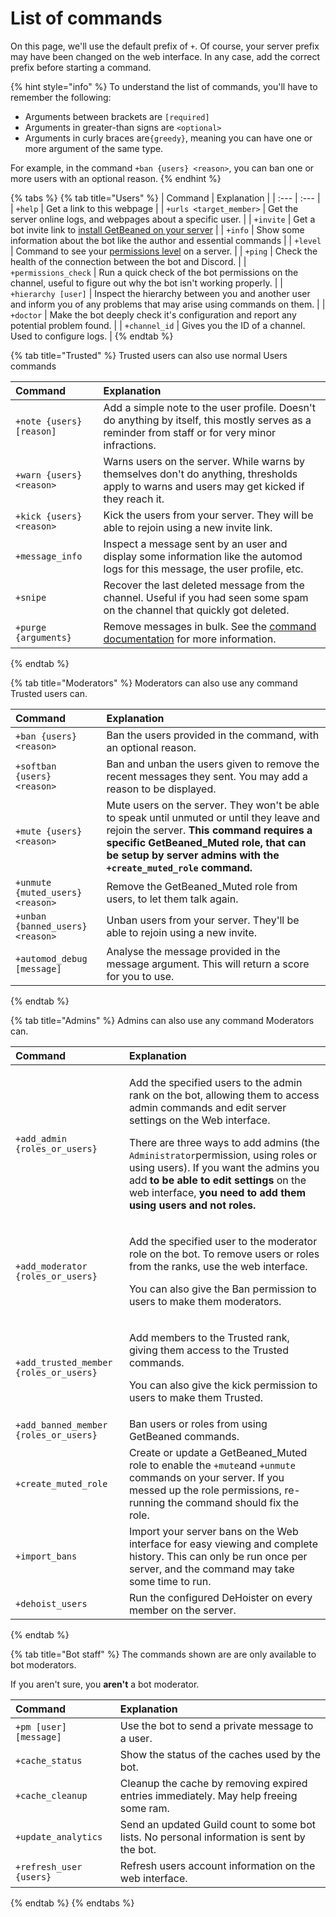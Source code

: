 # List of commands

On this page, we'll use the default prefix of `+`. Of course, your server prefix may have been changed on the web interface. In any case, add the correct prefix before starting a command.

{% hint style="info" %}
To understand the list of commands, you'll have to remember the following:

* Arguments between brackets are `[required]`
* Arguments in greater-than signs are `<optional>`
* Arguments in curly braces are`{greedy}`, meaning you can have one or more argument of the same type.

For example, in the command `+ban {users} <reason>`, you can ban one or more users with an optional reason. 
{% endhint %}

{% tabs %}
{% tab title="Users" %}
| Command | Explanation |
| :--- | :--- |
| `+help` | Get a link to this webpage |
| `+urls <target_member>` | Get the server online logs, and webpages about a specific user. |
| `+invite` | Get a bot invite link to [install GetBeaned on your server](tutorial-setting-up-your-server-for-the-first-time.md) |
| `+info` | Show some information about the bot like the author and essential commands |
| `+level` | Command to see your [permissions level](levels-and-permissions.md) on a server. |
| `+ping` | Check the health of the connection between the bot and Discord. |
| `+permissions_check` | Run a quick check of the bot permissions on the channel, useful to figure out why the bot isn't working properly. |
| `+hierarchy [user]` | Inspect the hierarchy between you and another user and inform you of any problems that may arise using commands on them. |
| `+doctor` | Make the bot deeply check it's configuration and report any potential problem found. |
| `+channel_id` | Gives you the ID of a channel. Used to configure logs. |
{% endtab %}

{% tab title="Trusted" %}
Trusted users can also use normal Users commands

| Command | Explanation |
| :--- | :--- |
| `+note {users} [reason]` | Add a simple note to the user profile. Doesn't do anything by itself, this mostly serves as a reminder from staff or for very minor infractions. |
| `+warn {users} <reason>` | Warns users on the server. While warns by themselves don't do anything, thresholds apply to warns and users may get kicked if they reach it. |
| `+kick {users} <reason>` | Kick the users from your server. They will be able to rejoin using a new invite link. |
| `+message_info` | Inspect a message sent by an user and display some information like the automod logs for this message, the user profile, etc. |
| `+snipe` | Recover the last deleted message from the channel. Useful if you had seen some spam on the channel that quickly got deleted. |
| `+purge {arguments}`  | Remove messages in bulk. See the [command documentation](using-the-purge-command-to-remove-messages.md) for more information. |
{% endtab %}

{% tab title="Moderators" %}
Moderators can also use any command Trusted users can.

| Command | Explanation |
| :--- | :--- |
| `+ban {users} <reason>` | Ban the users provided in the command, with an optional reason. |
| `+softban {users} <reason>` | Ban and unban the users given to remove the recent messages they sent. You may add a reason to be displayed. |
| `+mute {users} <reason>` | Mute users on the server. They won't be able to speak until unmuted or until they leave and rejoin the server. **This command requires a specific GetBeaned\_Muted role, that can be setup by server admins with the `+create_muted_role` command.** |
| `+unmute {muted_users} <reason>` | Remove the GetBeaned\_Muted role from users, to let them talk again. |
| `+unban {banned_users} <reason>` | Unban users from your server. They'll be able to rejoin using a new invite. |
| `+automod_debug [message]` | Analyse the message provided in the message argument. This will return a score for you to use. |
{% endtab %}

{% tab title="Admins" %}
Admins can also use any command Moderators can.

<table>
  <thead>
    <tr>
      <th style="text-align:left">Command</th>
      <th style="text-align:left">Explanation</th>
    </tr>
  </thead>
  <tbody>
    <tr>
      <td style="text-align:left"><code>+add_admin {roles_or_users}</code>
      </td>
      <td style="text-align:left">
        <p>Add the specified users to the admin rank on the bot, allowing them to
          access admin commands and edit server settings on the Web interface.</p>
        <p>There are three ways to add admins (the <code>Administrator</code>permission,
          using roles or using users). If you want the admins you add <b>to be able to edit settings</b> on
          the web interface, <b>you need to add them using users and not roles.</b>
        </p>
      </td>
    </tr>
    <tr>
      <td style="text-align:left"><code>+add_moderator {roles_or_users}</code>
      </td>
      <td style="text-align:left">
        <p>Add the specified user to the moderator role on the bot. To remove users
          or roles from the ranks, use the web interface.</p>
        <p>You can also give the Ban permission to users to make them moderators.</p>
      </td>
    </tr>
    <tr>
      <td style="text-align:left"><code>+add_trusted_member {roles_or_users}</code>
      </td>
      <td style="text-align:left">
        <p>Add members to the Trusted rank, giving them access to the Trusted commands.</p>
        <p>You can also give the kick permission to users to make them Trusted.</p>
      </td>
    </tr>
    <tr>
      <td style="text-align:left"><code>+add_banned_member {roles_or_users}</code>
      </td>
      <td style="text-align:left">Ban users or roles from using GetBeaned commands.</td>
    </tr>
    <tr>
      <td style="text-align:left"><code>+create_muted_role</code>
      </td>
      <td style="text-align:left">Create or update a GetBeaned_Muted role to enable the <code>+mute</code>and <code>+unmute</code> commands
        on your server. If you messed up the role permissions, re-running the command
        should fix the role.</td>
    </tr>
    <tr>
      <td style="text-align:left"><code>+import_bans</code>
      </td>
      <td style="text-align:left">Import your server bans on the Web interface for easy viewing and complete
        history. This can only be run once per server, and the command may take
        some time to run.</td>
    </tr>
    <tr>
      <td style="text-align:left"><code>+dehoist_users</code>
      </td>
      <td style="text-align:left">Run the configured DeHoister on every member on the server.</td>
    </tr>
  </tbody>
</table>
{% endtab %}

{% tab title="Bot staff" %}
The commands shown are are only available to bot moderators.

If you aren't sure, you **aren't** a bot moderator.

| Command | Explanation |
| :--- | :--- |
| `+pm [user] [message]` | Use the bot to send a private message to a user. |
| `+cache_status` | Show the status of the caches used by the bot. |
| `+cache_cleanup` | Cleanup the cache by removing expired entries immediately. May help freeing some ram. |
| `+update_analytics` | Send an updated Guild count to some bot lists. No personal information is sent by the bot. |
| `+refresh_user {users}` | Refresh users account information on the web interface. |
{% endtab %}
{% endtabs %}

